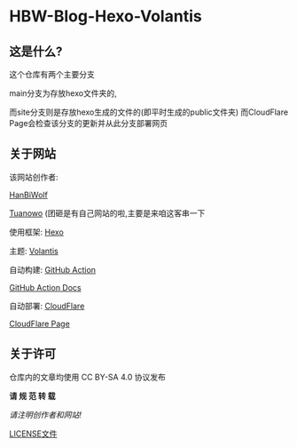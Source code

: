 # HBW-Blog-Hexo-Volantis

## 这是什么?
这个仓库有两个主要分支

main分支为存放hexo文件夹的,

而site分支则是存放hexo生成的文件的(即平时生成的public文件夹)
而CloudFlare Page会检查该分支的更新并从此分支部署网页

## 关于网站
该网站创作者:

[HanBiWolf](https://www.hanbiwolf.top/)

[Tuanowo](https://www.tuanowo.top/) (团砸是有自己网站的啦,主要是来咱这客串一下


使用框架: [Hexo](https://hexo.io)

主题: [Volantis](https://github.com/volantis-x/hexo-theme-volantis/#5.7.4)

自动构建: [GitHub Action](https://github.com/HanBiWolf/HBW-Blog-Hexo-Volantis/actions)

[GitHub Action Docs](https://docs.github.com/cn/actions)

自动部署: [CloudFlare](https://www.cloudflare.com)

[CloudFlare Page](https://developers.cloudflare.com/pages/)

## 关于许可
仓库内的文章均使用 CC BY-SA 4.0 协议发布

**请 规 范 转 载**

*请注明创作者和网站!*

[LICENSE文件](https://github.com/HanBiWolf/HBW-Blog-Hexo-Volantis/blob/main/LICENSE)

